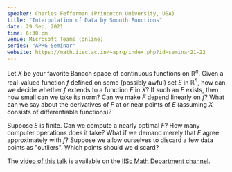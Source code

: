 ```yaml
---
speaker: Charles Fefferman (Princeton University, USA)
title: "Interpolation of Data by Smooth Functions"
date: 29 Sep, 2021
time: 6:30 pm
venue: Microsoft Teams (online)
series: "APRG Seminar"
website: https://math.iisc.ac.in/~aprg/index.php?id=seminar21-22
---
```


Let $X$ be your favorite Banach space of continuous functions on $\mathbb{R}^n$.
Given a real-valued function $f$ defined on some (possibly awful) set $E$
in $\mathbb{R}^n$, how can we decide whether $f$ extends to a function $F$ in $X$?
If such an $F$ exists, then how small can we take its norm? Can we make $F$
depend linearly on $f$? What can we say about the derivatives of $F$ at or
near points of $E$ (assuming $X$ consists of differentiable functions)?

Suppose $E$ is finite. Can we compute a nearly optimal $F$? How many
computer operations does it take? What if we demand merely that $F$
agree approximately with $f$? Suppose we allow ourselves to discard a
few data points as "outliers". Which points should we discard?

The [video of this talk](https://www.youtube.com/watch?v=T6EYpf-uHUM&list=PLQXtaLhI1-1qxOEykh-1WOFkYuIzEE-ev) is available
on the [IISc Math Department channel](https://www.youtube.com/channel/UCR5Igvq9HScQKlPr-0coSIg/playlists).
